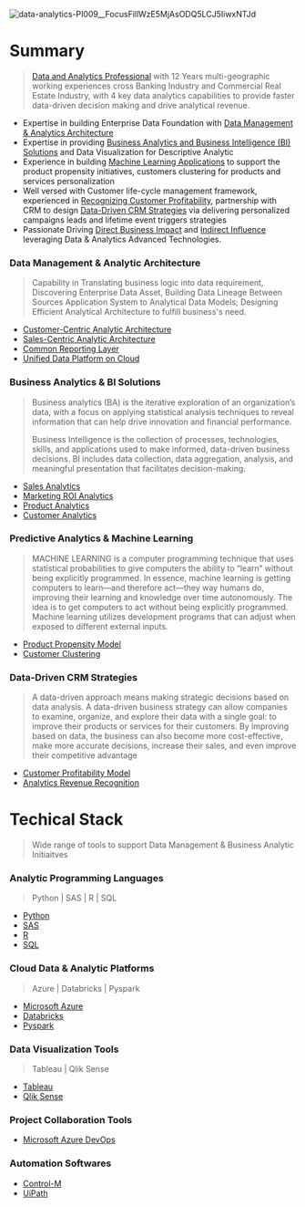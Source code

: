 ![data-analytics-PI009__FocusFillWzE5MjAsODQ5LCJ5IiwxNTJd](https://user-images.githubusercontent.com/23344558/153456352-73c4eb68-1e3e-4a80-8120-587cdee42208.jpg)
# Summary
> [Data and Analytics Professional](https://www.linkedin.com/in/alexjchou/) with 12 Years multi-geographic working experiences cross Banking Industry and Commercial Real Estate Industry, with 4 key data analytics capabilities to provide faster data-driven decision making and drive analytical revenue.
+ Expertise in building Enterprise Data Foundation with [Data Management & Analytics Architecture](https://alexjchou.github.io/)
+ Expertise in providing [Business Analytics and Business Intelligence (BI) Solutions](https://alexjchou.github.io/) and Data Visualization for Descriptive Analytic
+ Experience in building [Machine Learning Applications](https://alexjchou.github.io/) to support the product propensity initiatives, customers clustering for products and services personalization
+ Well versed with Customer life-cycle management framework, experienced in [Recognizing Customer Profitability](https://alexjchou.github.io/), partnership with CRM to design [Data-Driven CRM Strategies](https://alexjchou.github.io/) via delivering personalized campaigns leads and lifetime event triggers strategies
+ Passionate Driving [Direct Business Impact](https://github.com/Alexjchou/alexjchou.github.io/blob/523df0deb9c00a35844069f07aad289eacba9a40/Data%20&%20Analytics%20To%20Business%20Direct%20Impact.md) and [Indirect Influence](https://alexjchou.github.io/) leveraging Data & Analytics Advanced Technologies.

### Data Management & Analytic Architecture
> Capability in Translating business logic into data requirement, Discovering Enterprise Data Asset, Building Data Lineage Between Sources Application System to Analytical Data  Models; Designing Efficient Analytical Architecture to fulfill business's need.
+ [Customer-Centric Analytic Architecture](https://github.com/Alexjchou/)
+ [Sales-Centric Analytic Architecture](https://github.com/Alexjchou/)
+ [Common Reporting Layer](https://github.com/Alexjchou/)
+ [Unified Data Platform on Cloud](https://github.com/Alexjchou/)

### Business Analytics & BI Solutions
> Business analytics (BA) is the iterative exploration of an organization’s data, with a focus on applying statistical analysis techniques to reveal information that can help drive innovation and financial performance.
> 
> Business Intelligence is the collection of processes, technologies, skills, and applications used to make informed, data-driven business decisions. BI includes data collection, data aggregation, analysis, and meaningful presentation that facilitates decision-making.
+ [Sales Analytics](https://github.com/Alexjchou/)
+ [Marketing ROI Analytics](https://github.com/Alexjchou/)
+ [Product Analytics](https://github.com/Alexjchou/)
+ [Customer Analytics](https://github.com/Alexjchou/)

### Predictive Analytics & Machine Learning
> MACHINE LEARNING is a computer programming technique that uses statistical probabilities to give computers the ability to “learn” without being explicitly programmed. In essence, machine learning is getting computers to learn—and therefore act—they way humans do, improving their learning and knowledge over time autonomously. The idea is to get computers to act without being explicitly programmed. Machine learning utilizes development programs that can adjust when exposed to different external inputs.
+ [Product Propensity Model](https://github.com/Alexjchou/)
+ [Customer Clustering](https://github.com/Alexjchou/)

### Data-Driven CRM Strategies
> A data-driven approach means making strategic decisions based on data analysis. A data-driven business strategy can allow companies to examine, organize, and explore their data with a single goal: to improve their products or services for their customers. By improving based on data, the business can also become more cost-effective, make more accurate decisions, increase their sales, and even improve their competitive advantage
+ [Customer Profitability Model](https://github.com/Alexjchou/)
+ [Analytics Revenue Recognition](https://github.com/Alexjchou/)

# Techical Stack
> Wide range of tools to support Data Management & Business Analytic Initiaitves
### Analytic Programming Languages
> Python | SAS | R | SQL
- [Python](https://github.com/Alexjchou/)
- [SAS](https://github.com/Alexjchou/)
- [R](https://github.com/Alexjchou/)
- [SQL](https://github.com/Alexjchou/)

### Cloud Data & Analytic Platforms
> Azure | Databricks | Pyspark
- [Microsoft Azure](https://github.com/Alexjchou/)
- [Databricks](https://github.com/Alexjchou/)
- [Pyspark](https://github.com/Alexjchou/)

### Data Visualization Tools
> Tableau | Qlik Sense
- [Tableau](https://github.com/Alexjchou/)
- [Qlik Sense](https://github.com/Alexjchou/)

### Project Collaboration Tools
> 
- [Microsoft Azure DevOps](https://github.com/Alexjchou/)

### Automation Softwares
>              
- [Control-M](https://github.com/Alexjchou/)
- [UiPath](https://github.com/Alexjchou/)
